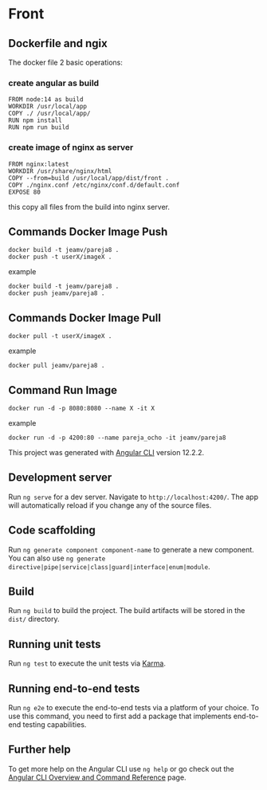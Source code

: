 # Front

## Dockerfile and ngix

The docker file 2 basic operations:

### create angular as build

    FROM node:14 as build
    WORKDIR /usr/local/app
    COPY ./ /usr/local/app/
    RUN npm install
    RUN npm run build
### create image of nginx as server

    FROM nginx:latest
    WORKDIR /usr/share/nginx/html
    COPY --from=build /usr/local/app/dist/front .
    COPY ./nginx.conf /etc/nginx/conf.d/default.conf
    EXPOSE 80

this copy all files from the build into nginx server. 

## Commands Docker Image Push
    
    docker build -t jeamv/pareja8 .
    docker push -t userX/imageX .

example

    docker build -t jeamv/pareja8 .
    docker push jeamv/pareja8 .

## Commands Docker Image Pull

    docker pull -t userX/imageX .

example

    docker pull jeamv/pareja8 .

## Command Run Image

    docker run -d -p 8080:8080 --name X -it X

example

    docker run -d -p 4200:80 --name pareja_ocho -it jeamv/pareja8


This project was generated with [Angular CLI](https://github.com/angular/angular-cli) version 12.2.2.

## Development server

Run `ng serve` for a dev server. Navigate to `http://localhost:4200/`. The app will automatically reload if you change any of the source files.

## Code scaffolding

Run `ng generate component component-name` to generate a new component. You can also use `ng generate directive|pipe|service|class|guard|interface|enum|module`.

## Build

Run `ng build` to build the project. The build artifacts will be stored in the `dist/` directory.

## Running unit tests

Run `ng test` to execute the unit tests via [Karma](https://karma-runner.github.io).

## Running end-to-end tests

Run `ng e2e` to execute the end-to-end tests via a platform of your choice. To use this command, you need to first add a package that implements end-to-end testing capabilities.

## Further help

To get more help on the Angular CLI use `ng help` or go check out the [Angular CLI Overview and Command Reference](https://angular.io/cli) page.

